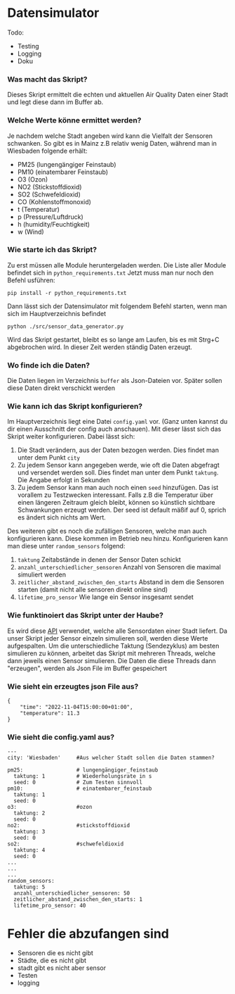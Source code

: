 # Datensimulator
Todo:
- Testing
- Logging
- Doku

### Was macht das Skript?
Dieses Skript ermittelt die echten und aktuellen Air Quality Daten einer Stadt und legt diese dann im Buffer ab.

### Welche Werte könne ermittet werden?
Je nachdem welche Stadt angeben wird kann die Vielfalt der Sensoren schwanken. So gibt es in Mainz z.B relativ wenig Daten, während man in Wiesbaden folgende erhält:

- PM25 (lungengängiger Feinstaub)
- PM10 (einatembarer Feinstaub)
- O3 (Ozon)
- NO2 (Stickstoffdioxid)
- SO2 (Schwefeldioxid)
- CO (Kohlenstoffmonoxid)
- t (Temperatur)
- p (Pressure/Luftdruck)
- h (humidity/Feuchtigkeit)
- w (Wind)

### Wie starte ich das Skript?
Zu erst müssen alle Module heruntergeladen werden. Die Liste aller Module befindet sich in `python_requirements.txt` Jetzt muss man nur noch den Befehl usführen:
```
pip install -r python_requirements.txt
``` 
Dann lässt sich der Datensimulator mit folgendem Befehl starten, wenn man sich im Hauptverzeichnis befindet
```
python ./src/sensor_data_generator.py

```
Wird das Skript gestartet, bleibt es so lange am Laufen, bis es mit Strg+C abgebrochen wird. In dieser Zeit werden ständig Daten erzeugt.

### Wo finde ich die Daten?
Die Daten liegen im Verzeichnis `buffer` als Json-Dateien vor. Später sollen diese Daten direkt verschickt werden

### Wie kann ich das Skript konfigurieren?
Im Hauptverzeichnis liegt eine Datei `config.yaml` vor. (Ganz unten kannst du dir einen Ausschnitt der config auch anschauen). Mit dieser lässt sich das Skript weiter konfigurieren. Dabei lässt sich:
1. Die Stadt verändern, aus der Daten bezogen werden. Dies findet man unter dem Punkt `city`
2. Zu jedem Sensor kann angegeben werde, wie oft die Daten abgefragt und versendet werden soll. Dies findet man unter dem Punkt `taktung`. Die Angabe erfolgt in Sekunden
3. Zu jedem Sensor kann man auch noch einen `seed` hinzufügen. Das ist vorallem zu Testzwecken interessant. Falls z.B die Temperatur über einen längeren Zeitraum gleich bleibt, können so künstlich sichtbare Schwankungen erzeugt werden. Der seed ist default mäßif auf 0, sprich es ändert sich nichts am Wert.

Des weiteren gibt es noch die zufälligen Sensoren, welche man auch konfigurieren kann. Diese kommen im Betrieb neu hinzu. Konfigurieren kann man diese unter `random_sensors` folgend:
1. `taktung` Zeitabstände in denen der Sensor Daten schickt
2. `anzahl_unterschiedlicher_sensoren` Anzahl von Sensoren die maximal simuliert werden
3. `zeitlicher_abstand_zwischen_den_starts` Abstand in dem die Sensoren starten (damit nicht alle sensoren direkt online sind)
4. `lifetime_pro_sensor` Wie lange ein Sensor insgesamt sendet

### Wie funktinoiert das Skript unter der Haube?
Es wird diese [API](https://aqicn.org/map/wiesbaden/de/) verwendet, welche alle Sensordaten einer Stadt liefert. Da unser Skript jeder Sensor einzeln simulieren soll, werden diese Werte aufgespalten. Um die unterschiedliche Taktung (Sendezyklus) am besten simulieren zu können, arbeitet das Skript mit mehreren Threads, welche dann jeweils einen Sensor simulieren. Die Daten die diese Threads dann "erzeugen", werden als Json File im Buffer gespeichert

### Wie sieht ein erzeugtes json File aus?
```
{
    "time": "2022-11-04T15:00:00+01:00",
    "temperature": 11.3
}
```

### Wie sieht die config.yaml aus?
```
---
city: 'Wiesbaden'     #Aus welcher Stadt sollen die Daten stammen?

pm25:                 # lungengängiger_feinstaub
  taktung: 1          # Wiederholungsrate in s
  seed: 0             # Zum Testen sinnvoll 
pm10:                 # einatembarer_feinstaub
  taktung: 1
  seed: 0
o3:                   #ozon
  taktung: 2
  seed: 0
no2:                  #stickstoffdioxid
  taktung: 3
  seed: 0
so2:                  #schwefeldioxid     
  taktung: 4
  seed: 0
...
...
...
random_sensors:
  taktung: 5
  anzahl_unterschiedlicher_sensoren: 50
  zeitlicher_abstand_zwischen_den_starts: 1
  lifetime_pro_sensor: 40
```


# Fehler die abzufangen sind
- Sensoren die es nicht gibt
- Städte, die es nicht gibt
- stadt gibt es nicht aber sensor
- Testen
- logging
